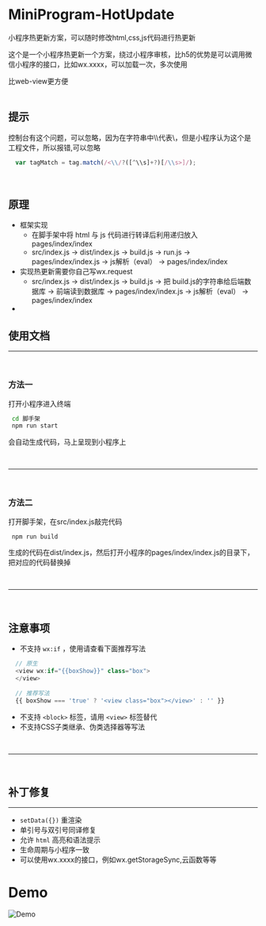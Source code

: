 # MiniProgram-HotUpdate
小程序热更新方案，可以随时修改html,css,js代码进行热更新

这个是一个小程序热更新一个方案，绕过小程序审核，比h5的优势是可以调用微信小程序的接口，比如wx.xxxx，可以加载一次，多次使用

比web-view更方便
</br>
</br>
## 提示


控制台有这个问题，可以忽略，因为在字符串中\\\\代表\，但是小程序认为这个是工程文件，所以报错,可以忽略
```js
  var tagMatch = tag.match(/<\\/?([^\\s]+?)[/\\s>]/);
```
</br>


## 原理
- 框架实现
  - 在脚手架中将 html 与 js 代码进行转译后利用递归放入 pages/index/index
  - src/index.js → dist/index.js → build.js → run.js → pages/index/index.js → js解析（eval） → pages/index/index
- 实现热更新需要你自己写wx.request 
  - src/index.js → dist/index.js → build.js → 把 build.js的字符串给后端数据库 → 前端读到数据库 → pages/index/index.js → js解析（eval） → pages/index/index
- 


## 使用文档
---
</br>

### 方法一
打开小程序进入终端
```cmd
 cd 脚手架
 npm run start
```
会自动生成代码，马上呈现到小程序上

</br>

---

</br>

### 方法二
打开脚手架，在src/index.js敲完代码
```cmd
 npm run build
```
生成的代码在dist/index.js，然后打开小程序的pages/index/index.js的目录下，把对应的代码替换掉

</br>

--- 

</br>

## 注意事项

- 不支持 `wx:if` ，使用请查看下面推荐写法
```javascript
  // 原生 
  <view wx:if="{{boxShow}}" class="box">
  </view>
  
  // 推荐写法
  {{ boxShow === 'true' ? '<view class="box"></view>' : '' }}
```
- 不支持 `<block>` 标签，请用 `<view>` 标签替代
- 不支持CSS子类继承、伪类选择器等写法
</br>

---
</br>

## 补丁修复
---
- `setData({})` 重渲染
- 单引号与双引号同译修复
- 允许 `html` 高亮和语法提示
- 生命周期与小程序一致
- 可以使用wx.xxxx的接口，例如wx.getStorageSync,云函数等等
# Demo

![Demo](https://raw.githubusercontent.com/UncAnnyZ/MiniProgram-HotUpdate/main/images/demo.png)
